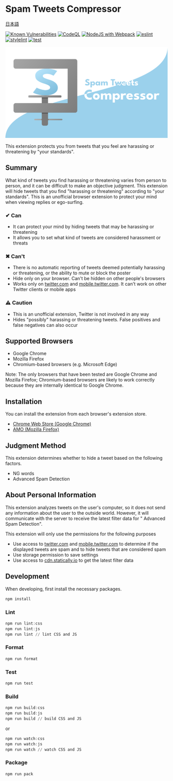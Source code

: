 # Spam Tweets Compressor

[日本語](README_ja.md)

[![Known Vulnerabilities](https://snyk.io/test/github/Robot-Inventor/spam-tweets-compressor/badge.svg)](https://snyk.io/test/github/Robot-Inventor/spam-tweets-compressor/) [![CodeQL](https://github.com/Robot-Inventor/spam-tweets-compressor/actions/workflows/codeql-analysis.yml/badge.svg)](https://github.com/Robot-Inventor/spam-tweets-compressor/actions/workflows/codeql-analysis.yml) [![NodeJS with Webpack](https://github.com/Robot-Inventor/spam-tweets-compressor/actions/workflows/webpack.yml/badge.svg)](https://github.com/Robot-Inventor/spam-tweets-compressor/actions/workflows/webpack.yml) [![eslint](https://github.com/Robot-Inventor/spam-tweets-compressor/actions/workflows/eslint.yml/badge.svg)](https://github.com/Robot-Inventor/spam-tweets-compressor/actions/workflows/eslint.yml) [![stylelint](https://github.com/Robot-Inventor/spam-tweets-compressor/actions/workflows/stylelint.yml/badge.svg)](https://github.com/Robot-Inventor/spam-tweets-compressor/actions/workflows/stylelint.yml) [![test](https://github.com/Robot-Inventor/spam-tweets-compressor/actions/workflows/test.yml/badge.svg)](https://github.com/Robot-Inventor/spam-tweets-compressor/actions/workflows/test.yml)

![logo](image/logo.svg)

This extension protects you from tweets that you feel are harassing or threatening by "your standards".

## Summary

What kind of tweets you find harassing or threatening varies from person to person, and it can be difficult to make an objective judgment. This extension will hide tweets that you find "harassing or threatening" according to "your standards". This is an unofficial browser extension to protect your mind when viewing replies or ego-surfing.

### ✔ Can

- It can protect your mind by hiding tweets that may be harassing or threatening
- It allows you to set what kind of tweets are considered harassment or threats

### ✖ Can't

- There is no automatic reporting of tweets deemed potentially harassing or threatening, or the ability to mute or block the poster
- Hide only on your browser. Can't be hidden on other people's browsers
- Works only on [twitter.com](https://twitter.com) and [mobile.twitter.com](https://mobile.twitter.com). It can't work on other Twitter clients or mobile apps

### ⚠ Caution

- This is an unofficial extension, Twitter is not involved in any way
- Hides "possibly" harassing or threatening tweets. False positives and false negatives can also occur

## Supported Browsers

- Google Chrome
- Mozilla Firefox
- Chromium-based browsers (e.g. Microsoft Edge)

Note: The only browsers that have been tested are Google Chrome and Mozilla Firefox; Chromium-based browsers are likely to work correctly because they are internally identical to Google Chrome.

## Installation

You can install the extension from each browser's extension store.

- [Chrome Web Store (Google Chrome)](https://chrome.google.com/webstore/detail/spam-tweets-compressor/ahbajmjkdmknfdkcppkginogfjmpefjf)
- [AMO (Mozilla Firefox)](https://addons.mozilla.org/ja/firefox/addon/spam-tweets-compressor/)

## Judgment Method

This extension determines whether to hide a tweet based on the following factors.

- NG words
- Advanced Spam Detection

<!-- When you rename About Personal Information section, change privacy policy link in _locales/**/message.json. -->
## About Personal Information

This extension analyzes tweets on the user's computer, so it does not send any information about the user to the outside world. However, it will communicate with the server to receive the latest filter data for " Advanced Spam Detection".

This extension will only use the permissions for the following purposes

- Use access to [twitter.com](https://twitter.com) and [mobile.twitter.com](https://mobile.twitter.com) to determine if the displayed tweets are spam and to hide tweets that are considered spam
- Use storage permission to save settings
- Use access to [cdn.statically.io](https://cdn.statically.io) to get the latest filter data

## Development

When developing, first install the necessary packages.

```powershell
npm install
```

### Lint

```powershell
npm run lint:css
npm run lint:js
npm run lint // lint CSS and JS
```

### Format

```powershell
npm run format
```

### Test

```powershell
npm run test
```

### Build

```powershell
npm run build:css
npm run build:js
npm run build // build CSS and JS
```

or

```powershell
npm run watch:css
npm run watch:js
npm run watch // watch CSS and JS
```

### Package

```powershell
npm run pack
```
